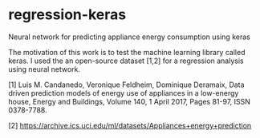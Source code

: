 # regression-keras
Neural network for predicting appliance energy consumption using keras

The motivation of this work is to test the machine learning library called keras. I used the an open-source dataset [1,2] for a regression analysis using neural network.




[1] Luis M. Candanedo, Veronique Feldheim, Dominique Deramaix, Data driven prediction models of energy use of appliances in a low-energy house, Energy and Buildings, Volume 140, 1 April 2017, Pages 81-97, ISSN 0378-7788.

[2] https://archive.ics.uci.edu/ml/datasets/Appliances+energy+prediction
